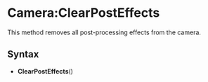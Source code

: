 # Camera:ClearPostEffects

This method removes all post-processing effects from the camera.

## Syntax

- **ClearPostEffects**()
